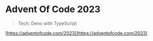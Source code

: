 # Advent Of Code 2023

> Tech: Deno with TypeScript

[https://adventofcode.com/2023](https://adventofcode.com/2023)
